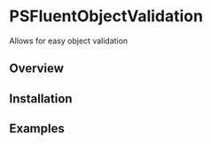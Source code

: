# PSFluentObjectValidation

Allows for easy object validation

## Overview

## Installation

## Examples

